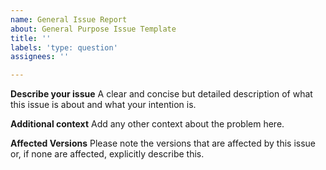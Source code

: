 ```yaml
---
name: General Issue Report
about: General Purpose Issue Template
title: ''
labels: 'type: question'
assignees: ''

---
```


**Describe your issue**
A clear and concise but detailed description of what this issue is about and what your intention is.

**Additional context**
Add any other context about the problem here.

**Affected Versions**
Please note the versions that are affected by this issue or, if none are affected, explicitly describe this.
